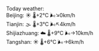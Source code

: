 Today weather:  
Beijing: ☀️   🌡️+2°C 🌬️↘0km/h  
Tianjin: 🌫  🌡️+3°C 🌬️↖4km/h  
Shijiazhuang: ☁️   🌡️+9°C 🌬️→10km/h  
Tangshan: ☀️   🌡️+6°C 🌬️→6km/h  
